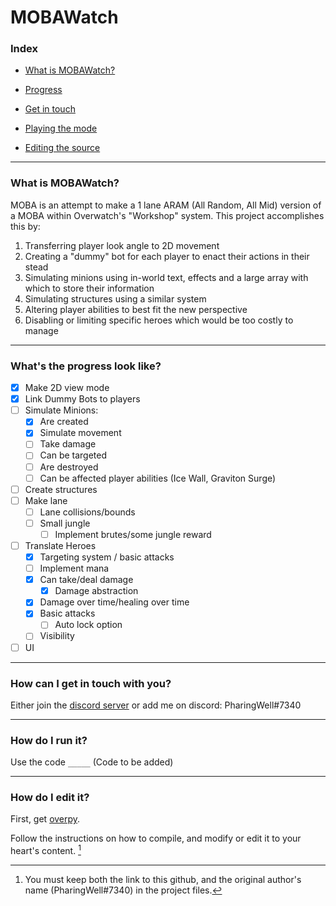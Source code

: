 # MOBAWatch

### Index

- [What is MOBAWatch?](https://github.com/pharingWell/MOBAWatch#what-is-mobawatch)

- [Progress](https://github.com/pharingWell/MOBAWatch#whats-the-progress-look-like)

- [Get in touch](https://github.com/pharingWell/MOBAWatch#how-can-i-get-in-touch-with-you)

- [Playing the mode](https://github.com/pharingWell/MOBAWatch#how-do-I-run-it)

- [Editing the source](https://github.com/pharingWell/MOBAWatch#how-do-i-edit-it)

---

### What is MOBAWatch?

  MOBA is an attempt to make a 1 lane ARAM (All Random, All Mid) version of a MOBA within Overwatch's "Workshop" system.
This project accomplishes this by:
 1. Transferring player look angle to 2D movement
 2. Creating a "dummy" bot for each player to enact their actions in their stead
 3. Simulating minions using in-world text, effects and a large array with which to store their information
 4. Simulating structures using a similar system
 5. Altering player abilities to best fit the new perspective
 6. Disabling or limiting specific heroes which would be too costly to manage

---

### What's the progress look like?

- [x] Make 2D view mode
- [x] Link Dummy Bots to players
- [ ] Simulate Minions:
  - [x] Are created
  - [x] Simulate movement
  - [ ] Take damage
  - [ ] Can be targeted
  - [ ] Are destroyed
  - [ ] Can be affected player abilities (Ice Wall, Graviton Surge)
- [ ] Create structures
- [ ] Make lane
  - [ ] Lane collisions/bounds
  - [ ] Small jungle
    - [ ] Implement brutes/some jungle reward
- [ ] Translate Heroes
  - [x] Targeting system / basic attacks
  - [ ] Implement mana
  - [x] Can take/deal damage
    - [x] Damage abstraction
  - [x] Damage over time/healing over time
  - [x] Basic attacks
     - [ ] Auto lock option 
  - [ ] Visibility
- [ ] UI

---

### How can I get in touch with you?

Either join the [discord server](https://discord.gg/7EmrUhx6gC) or add me on discord: PharingWell#7340

---

### How do I run it?


Use the code `_____` (Code to be added)

---

### How do I edit it?

  First, get [overpy](https://github.com/Zezombye/overpy).

Follow the instructions on how to compile, and modify or edit it to your heart's content. [^1]

[^1]: You must keep both the link to this github, and the original author's name (PharingWell#7340) in the project files.
